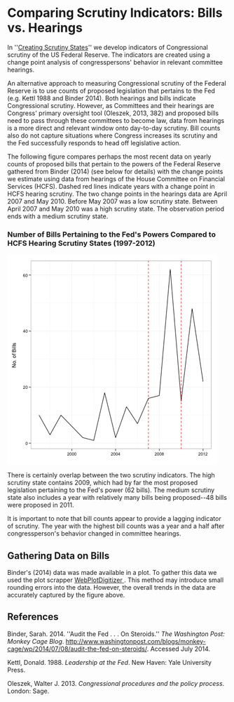 # Comparing Scrutiny Indicators: Bills vs. Hearings

In ''[Creating Scrutiny States](FedChangePointNote/README.md)'' we develop indicators of Congressional scrutiny of the US Federal Reserve. The indicators are created using a change point analysis of congresspersons' behavior in relevant committee hearings.

An alternative approach to measuring Congressional scrutiny of the Federal Reserve is to use counts of proposed legislation that pertains to the Fed (e.g. Kettl 1988 and Binder 2014). Both hearings and bills indicate Congressional scrutiny. However, as Committees and their hearings are Congress' primary oversight tool (Oleszek, 2013, 382) and proposed bills need to pass through these committees to become law, data from hearings is a more direct and relevant window onto day-to-day scrutiny. Bill counts also do not capture situations where Congress increases its scrutiny and the Fed successfully responds to head off legislative action.

The following figure compares perhaps the most recent data on yearly counts of proposed bills that pertain to the powers of the Federal Reserve gathered from Binder (2014) (see below for details) with the change points we estimate using data from hearings of the House Committee on Financial Services (HCFS). Dashed red lines indicate years with a change point in HCFS hearing scrutiny. The two change points in the hearings data are April 2007 and May 2010. Before May 2007 was a low scrutiny state. Between April 2007 and May 2010 was a high scrutiny state. The observation period ends with a medium scrutiny state.

### Number of Bills Pertaining to the Fed's Powers Compared to HCFS Hearing Scrutiny States (1997-2012)

[<img src="img/BillsVsHearings.png" align="middle"/>]()

There is certainly overlap between the two scrutiny indicators. The high scrutiny state contains 2009, which had by far the most proposed legislation pertaining to the Fed's power (62 bills). The medium scrutiny state also includes a year with relatively many bills being proposed--48 bills were proposed in 2011.

It is important to note that bill counts appear to provide a lagging indicator of scrutiny. The year with the highest bill counts was a year and a half after congressperson's behavior changed in committee hearings.

## Gathering Data on Bills

Binder's (2014) data was made available in a plot. To gather this data we used the plot scrapper [WebPlotDigitizer ](http://dx.doi.org/10.5281/zenodo.10532). This method may introduce small rounding errors into the data. However, the overall trends in the data are accurately captured by the figure above.

## References

Binder, Sarah. 2014. ''Audit the Fed . . . On Steroids.'' *The Washington Post: Monkey Cage Blog*. <http://www.washingtonpost.com/blogs/monkey-cage/wp/2014/07/08/audit-the-fed-on-steroids/>. Accessed July 2014.

Kettl, Donald. 1988. *Leadership at the Fed*. New Haven: Yale University Press.

Oleszek, Walter J. 2013. *Congressional procedures and the policy process*. London: Sage.
